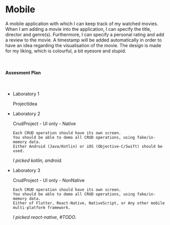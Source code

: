 # Mobile


A mobile application with which I can keep track of my watched movies.
When I am adding a movie into the application, I can specify the title, director and genre(s). Furthermore, I can specify a personal rating and add a review to the movie. A timestamp will be added automatically in order to have an idea regarding the visualisation of the movie. 
The design is made for my liking, which is colourful, a bit eyesore and stupid.

<br/>
<h4> Assesment Plan </h4>
<br/>

<ul>
  <li> Laboratory 1 <p> ProjectIdea </p></li>
  <li> Laboratory 2 <p> CrudProject - UI only - Native

    Each CRUD operation should have its own screen.
    You should be able to demo all CRUD operations, using fake/in-memory data.
    Either Android (Java/Kotlin) or iOS (Objective-C/Swift) should be used. 
    
  <i>I picked kotlin, android.</i>
  </p>
</li>
     <li> Laboratory 3 <p>CrudProject - UI only - NonNative

    Each CRUD operation should have its own screen.
    You should be able to demo all CRUD operations, using fake/in-memory data.
    Either of Flutter, React-Native, NativeScript, or Any other mobile multi-platform framework.
    
   <i>I picked react-native, #TODO.</i>
  </p>
</ul>
